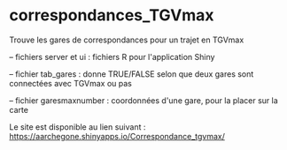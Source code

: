 # correspondances_TGVmax
Trouve les gares de correspondances pour un trajet en TGVmax

– fichiers server et ui : fichiers R pour l'application Shiny

– fichier tab_gares : donne TRUE/FALSE selon que deux gares sont connectées avec TGVmax ou pas

– fichier garesmaxnumber : coordonnées d'une gare, pour la placer sur la carte


Le site est disponible au lien suivant : https://aarchegone.shinyapps.io/Correspondance_tgvmax/
